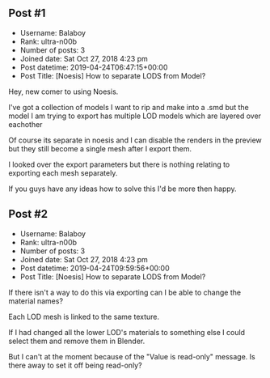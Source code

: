## Post #1
- Username: Balaboy
- Rank: ultra-n00b
- Number of posts: 3
- Joined date: Sat Oct 27, 2018 4:23 pm
- Post datetime: 2019-04-24T06:47:15+00:00
- Post Title: [Noesis] How to separate LODS from Model?

Hey, new comer to using Noesis.

I've got a collection of models I want to rip and make into a .smd but the model I am trying to export has multiple LOD models which are layered over eachother

Of course its separate in noesis and I can disable the renders in the preview but they still become a single mesh after I export them.

I looked over the export parameters but there is nothing relating to exporting each mesh separately.

If you guys have any ideas how to solve this I'd be more then happy.
## Post #2
- Username: Balaboy
- Rank: ultra-n00b
- Number of posts: 3
- Joined date: Sat Oct 27, 2018 4:23 pm
- Post datetime: 2019-04-24T09:59:56+00:00
- Post Title: [Noesis] How to separate LODS from Model?

If there isn't a way to do this via exporting can I be able to change the material names?

Each LOD mesh is linked to the same texture. 

If I had changed all the lower LOD's materials to something else I could select them and remove them in Blender.

But I can't at the moment because of the "Value is read-only" message. Is there away to set it off being read-only?

